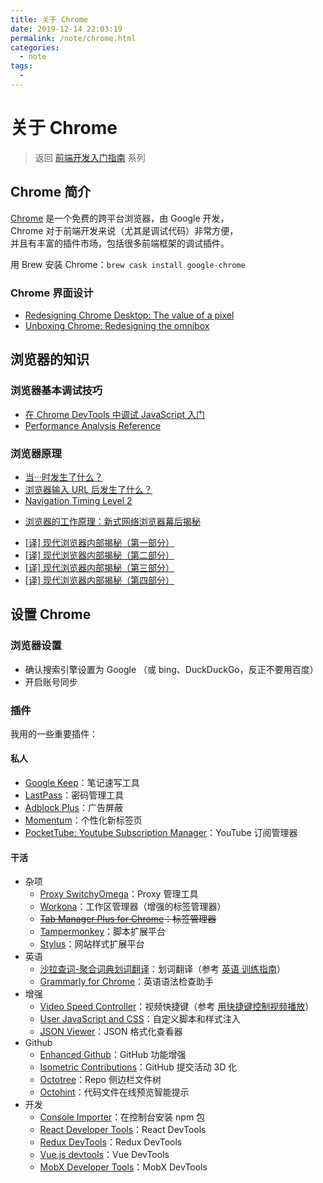 ```yaml
---
title: 关于 Chrome
date: 2019-12-14 22:03:19
permalink: /note/chrome.html
categories:
  - note
tags:
  - 
---
```

# 关于 Chrome

> 返回 [前端开发入门指南](./fe-development-cookbook.md) 系列

## Chrome 简介

[Chrome](https://www.google.com/chrome/) 是一个免费的跨平台浏览器，由 Google 开发，  
Chrome 对于前端开发来说（尤其是调试代码）非常方便，  
并且有丰富的插件市场，包括很多前端框架的调试插件。

用 Brew 安装 Chrome：`brew cask install google-chrome`

### Chrome 界面设计

- [Redesigning Chrome Desktop: The value of a pixel](https://medium.com/google-design/redesigning-chrome-desktop-769aeb5ab987)
- [Unboxing Chrome: Redesigning the omnibox](https://medium.com/@san_toki/unboxing-chrome-f6af7b8161a2)

## 浏览器的知识

### 浏览器基本调试技巧

- [在 Chrome DevTools 中调试 JavaScript 入门](https://developers.google.com/web/tools/chrome-devtools/javascript/?hl=zh-cn)
- [Performance Analysis Reference](https://developers.google.com/web/tools/chrome-devtools/evaluate-performance/reference?hl=zh-cn)

### 浏览器原理

- [当···时发生了什么？](https://github.com/skyline75489/what-happens-when-zh_CN)
- [浏览器输入 URL 后发生了什么？](https://zhuanlan.zhihu.com/p/43369093)
- [Navigation Timing Level 2](https://w3c.github.io/navigation-timing/)

* [浏览器的工作原理：新式网络浏览器幕后揭秘](https://www.html5rocks.com/zh/tutorials/internals/howbrowserswork/)

- [[译] 现代浏览器内部揭秘（第一部分）](https://juejin.im/post/5b9b0932e51d450e9059c16a)
- [[译] 现代浏览器内部揭秘（第二部分）](https://juejin.im/post/5bc293cf6fb9a05ce95c8468)
- [[译] 现代浏览器内部揭秘（第三部分）](https://juejin.im/post/5bc29d56e51d450e9e4466cc)
- [[译] 现代浏览器内部揭秘（第四部分）](https://juejin.im/post/5bc95247e51d450e40072e49)

## 设置 Chrome

### 浏览器设置

- 确认搜索引擎设置为 Google （或 bing、DuckDuckGo，反正不要用百度）
- 开启账号同步

### 插件

我用的一些重要插件：

#### 私人

- [Google Keep](https://keep.google.com/)：笔记速写工具
- [LastPass](https://chrome.google.com/webstore/detail/lastpass-free-password-ma/hdokiejnpimakedhajhdlcegeplioahd)：密码管理工具
- [Adblock Plus](https://chrome.google.com/webstore/detail/adblock-plus-free-ad-bloc/cfhdojbkjhnklbpkdaibdccddilifddb)：广告屏蔽
- [Momentum](https://chrome.google.com/webstore/detail/momentum/laookkfknpbbblfpciffpaejjkokdgca)：个性化新标签页
- [PocketTube: Youtube Subscription Manager](https://chrome.google.com/webstore/detail/pockettube-youtube-subscr/kdmnjgijlmjgmimahnillepgcgeemffb)：YouTube 订阅管理器

#### 干活

- 杂项
  - [Proxy SwitchyOmega](https://chrome.google.com/webstore/detail/proxy-switchyomega/padekgcemlokbadohgkifijomclgjgif)：Proxy 管理工具
  - [Workona](https://chrome.google.com/webstore/detail/workona/ailcmbgekjpnablpdkmaaccecekgdhlh?hl=en)：工作区管理器（增强的标签管理器）
  - ~~[Tab Manager Plus for Chrome](https://chrome.google.com/webstore/detail/tab-manager-plus-for-chro/cnkdjjdmfiffagllbiiilooaoofcoeff)：标签管理器~~
  - [Tampermonkey](https://chrome.google.com/webstore/detail/tampermonkey/dhdgffkkebhmkfjojejmpbldmpobfkfo)：脚本扩展平台
  - [Stylus](https://chrome.google.com/webstore/detail/stylus/clngdbkpkpeebahjckkjfobafhncgmne)：网站样式扩展平台
- 英语
  - [沙拉查词-聚合词典划词翻译](https://chrome.google.com/webstore/detail/%E6%B2%99%E6%8B%89%E6%9F%A5%E8%AF%8D-%E8%81%9A%E5%90%88%E8%AF%8D%E5%85%B8%E5%88%92%E8%AF%8D%E7%BF%BB%E8%AF%91/cdonnmffkdaoajfknoeeecmchibpmkmg)：划词翻译（参考 [英语 训练指南](./english-using.md)）
  - [Grammarly for Chrome](https://chrome.google.com/webstore/detail/grammarly-for-chrome/kbfnbcaeplbcioakkpcpgfkobkghlhen)：英语语法检查助手
- 增强
  - [Video Speed Controller](https://chrome.google.com/webstore/detail/video-speed-controller/nffaoalbilbmmfgbnbgppjihopabppdk)：视频快捷键（参考 [用快捷键控制视频播放](./video-hotkey.md)）
  - [User JavaScript and CSS](https://chrome.google.com/webstore/detail/user-javascript-and-css/nbhcbdghjpllgmfilhnhkllmkecfmpld)：自定义脚本和样式注入
  - [JSON Viewer](https://chrome.google.com/webstore/detail/json-viewer/gbmdgpbipfallnflgajpaliibnhdgobh)：JSON 格式化查看器
- Github
  - [Enhanced Github](https://chrome.google.com/webstore/detail/enhanced-github/anlikcnbgdeidpacdbdljnabclhahhmd?hl=en)：GitHub 功能增强
  - [Isometric Contributions](https://chrome.google.com/webstore/detail/isometric-contributions/mjoedlfflcchnleknnceiplgaeoegien)：GitHub 提交活动 3D 化
  - [Octotree](https://chrome.google.com/webstore/detail/octotree/bkhaagjahfmjljalopjnoealnfndnagc)：Repo 侧边栏文件树
  - [Octohint](https://chrome.google.com/webstore/detail/octohint/hbkpjkfdheainjkkebeoofkpgddnnbpk)：代码文件在线预览智能提示
- 开发
  - [Console Importer](https://chrome.google.com/webstore/detail/console-importer/hgajpakhafplebkdljleajgbpdmplhie)：在控制台安装 npm 包
  - [React Developer Tools](https://chrome.google.com/webstore/detail/react-developer-tools/fmkadmapgofadopljbjfkapdkoienihi)：React DevTools
  - [Redux DevTools](https://chrome.google.com/webstore/detail/redux-devtools/lmhkpmbekcpmknklioeibfkpmmfibljd)：Redux DevTools
  - [Vue.js devtools](https://chrome.google.com/webstore/detail/vuejs-devtools/nhdogjmejiglipccpnnnanhbledajbpd)：Vue DevTools
  - [MobX Developer Tools](https://chrome.google.com/webstore/detail/mobx-developer-tools/pfgnfdagidkfgccljigdamigbcnndkod)：MobX DevTools
